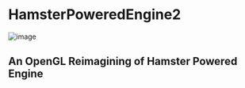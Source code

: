 # HamsterPoweredEngine2
![image](https://github.com/user-attachments/assets/c8e3765f-5253-4382-9768-261b53572f6b)
## An OpenGL Reimagining of Hamster Powered Engine

